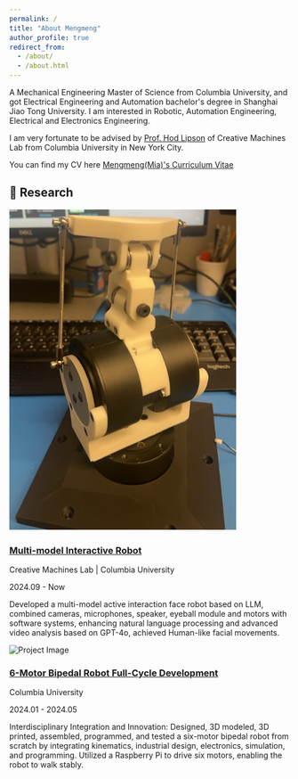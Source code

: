 ```yaml
---
permalink: /
title: "About Mengmeng"
author_profile: true
redirect_from: 
  - /about/
  - /about.html
---
```


A Mechanical Engineering Master of Science from Columbia University, and got Electrical Engineering and Automation bachelor's degree in Shanghai Jiao Tong University. I am interested in Robotic, Automation Engineering, Electrical and Electronics Engineering.

I am very fortunate to be advised by [Prof. Hod Lipson](https://www.hodlipson.com/) of Creative Machines Lab from Columbia University in New York City.

You can find my CV here [Mengmeng(Mia)'s Curriculum Vitae](../assets/MengmengWang_Resume.pdf)

## 🦾 Research

<div class="project">
    <div class="project-container">
        <img src="images/robotneck.png" alt="Project Image" class="project-image">
        <div class="project-details">
            <h3><a href="Project/multi_model_robot.html" class="project-link">Multi-model Interactive Robot</a></h3>
            <p class="project-lab">Creative Machines Lab | Columbia University</p>
            <p class="project-date">2024.09 - Now</p>
            <p>Developed a multi-model active interaction face robot based on LLM, combined cameras, microphones, speaker, eyeball module and motors with software systems, enhancing natural language processing and advanced video analysis based on GPT-4o, achieved Human-like facial movements.</p>
        </div>
    </div>
</div>

<div class="project">
    <div class="project-container">
        <img src="images/robotstudio.png" alt="Project Image" class="project-image">
        <div class="project-details">
            <h3><a href="Project/robot_studio.html" class="project-link">6-Motor Bipedal Robot Full-Cycle Development</a></h3>
            <p class="project-lab">Columbia University</p>
            <p class="project-date">2024.01 - 2024.05</p>
            <p>Interdisciplinary Integration and Innovation: Designed, 3D modeled, 3D printed, assembled, programmed, and tested a six-motor bipedal robot from scratch by integrating kinematics, industrial design, electronics, simulation, and programming. Utilized a Raspberry Pi to drive six motors, enabling the robot to walk stably.</p>
        </div>
    </div>
</div>
